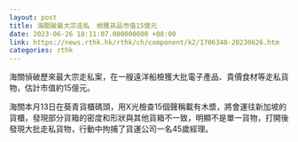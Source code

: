 ```yaml
---
layout: post
title: 海關破最大宗走私　檢獲貨品市值15億元
date: 2023-06-26 18:11:07.000000000 +08:00
link: https://news.rthk.hk/rthk/ch/component/k2/1706340-20230626.htm
categories: rthk
---
```


海關偵破歷來最大宗走私案，在一艘遠洋船檢獲大批電子產品、貴價食材等走私貨物，估計市值約15億元。

海關本月13日在葵青貨櫃碼頭，用X光檢查15個聲稱載有木漿，將會運往新加坡的貨櫃，發現部分貨箱的密度和形狀與其他貨箱不一致，明顯不是單一貨物，打開後發現大批走私貨物，行動中拘捕了貨運公司一名45歲經理。
